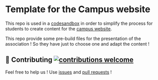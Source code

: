# Template for the Campus website

This repo is used in a [codesandbox](https://codesandbox.io/s/campus-website-template-hyvcs) in order to simplify the process for students to create content for the [campus website](https://github.com/Campus-INSA-CVL/campus-website).

This repo provide some pre-build files for the presentation of the association ! So they have just to choose one and adapt the content !

## 👋 Contributing [![contributions welcome](https://img.shields.io/badge/contributions-welcome-brightgreen.svg?style=flat)](https://github.com/Campus-INSA-CVL/campus-website-template/issues)

Feel free to help us ! Use
[issues](https://github.com/Campus-INSA-CVL/campus-website-template/issues) and
[pull requests](https://github.com/Campus-INSA-CVL/campus-website-template/pulls) !
